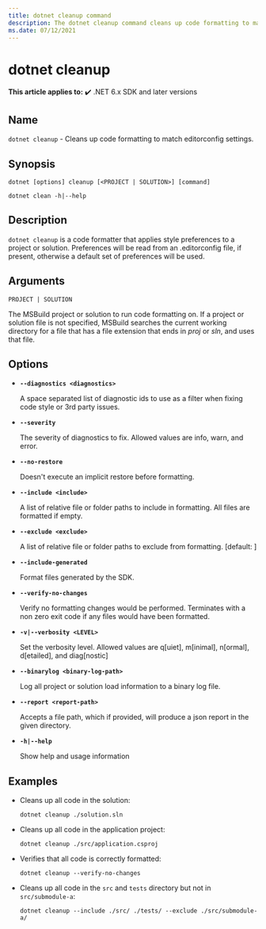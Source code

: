 ```yaml
---
title: dotnet cleanup command
description: The dotnet cleanup command cleans up code formatting to match editorconfig settings for the current directory.
ms.date: 07/12/2021
---
```

# dotnet cleanup

**This article applies to:** ✔️ .NET 6.x SDK and later versions

## Name

`dotnet cleanup` - Cleans up code formatting to match editorconfig settings.

## Synopsis

```dotnetcli
dotnet [options] cleanup [<PROJECT | SOLUTION>] [command]

dotnet clean -h|--help
```

## Description

`dotnet cleanup` is a code formatter that applies style preferences to a project or solution. Preferences will be read from an .editorconfig file, if present, otherwise a default set of preferences will be used.

## Arguments

`PROJECT | SOLUTION`

The MSBuild project or solution to run code formatting on. If a project or solution file is not specified, MSBuild searches the current working directory for a file that has a file extension that ends in *proj* or *sln*, and uses that file.

## Options

* **`--diagnostics <diagnostics>`**

  A space separated list of diagnostic ids to use as a filter when fixing code style or 3rd party issues.

* **`--severity`**

  The severity of diagnostics to fix. Allowed values are info, warn, and error.

* **`--no-restore`**

  Doesn't execute an implicit restore before formatting.

* **`--include <include>`**

  A list of relative file or folder paths to include in formatting. All files are formatted if empty.

* **`--exclude <exclude>`**

  A list of relative file or folder paths to exclude from formatting. [default: ]

* **`--include-generated`**

  Format files generated by the SDK.

* **`--verify-no-changes`**

  Verify no formatting changes would be performed. Terminates with a non zero exit code if any files would have been formatted.

* **`-v|--verbosity <LEVEL>`**

  Set the verbosity level. Allowed values are q[uiet], m[inimal], n[ormal], d[etailed], and diag[nostic]

* **`--binarylog <binary-log-path>`**

  Log all project or solution load information to a binary log file.

* **`--report <report-path>`**

  Accepts a file path, which if provided, will produce a json report in the given directory.

* **`-h|--help`**

  Show help and usage information

## Examples

* Cleans up all code in the solution:

  ```dotnetcli
  dotnet cleanup ./solution.sln
  ```

* Cleans up all code in the application project:

  ```dotnetcli
  dotnet cleanup ./src/application.csproj
  ```

* Verifies that all code is correctly formatted:

  ```dotnetcli
  dotnet cleanup --verify-no-changes
  ```
  
* Cleans up all code in the `src` and `tests` directory but not in `src/submodule-a`:

  ```dotnetcli
  dotnet cleanup --include ./src/ ./tests/ --exclude ./src/submodule-a/
  ```
